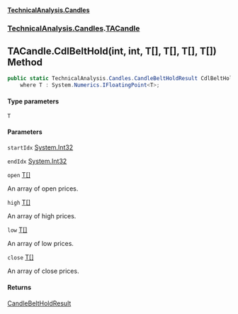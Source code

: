 #### [TechnicalAnalysis.Candles](TechnicalAnalysis.Candles.md 'TechnicalAnalysis.Candles')
### [TechnicalAnalysis.Candles](TechnicalAnalysis.Candles.md#TechnicalAnalysis.Candles 'TechnicalAnalysis.Candles').[TACandle](TACandle.md 'TechnicalAnalysis.Candles.TACandle')

## TACandle.CdlBeltHold<T>(int, int, T[], T[], T[], T[]) Method

```csharp
public static TechnicalAnalysis.Candles.CandleBeltHoldResult CdlBeltHold<T>(int startIdx, int endIdx, T[] open, T[] high, T[] low, T[] close)
    where T : System.Numerics.IFloatingPoint<T>;
```
#### Type parameters

<a name='TechnicalAnalysis.Candles.TACandle.CdlBeltHold_T_(int,int,T[],T[],T[],T[]).T'></a>

`T`
#### Parameters

<a name='TechnicalAnalysis.Candles.TACandle.CdlBeltHold_T_(int,int,T[],T[],T[],T[]).startIdx'></a>

`startIdx` [System.Int32](https://docs.microsoft.com/en-us/dotnet/api/System.Int32 'System.Int32')

<a name='TechnicalAnalysis.Candles.TACandle.CdlBeltHold_T_(int,int,T[],T[],T[],T[]).endIdx'></a>

`endIdx` [System.Int32](https://docs.microsoft.com/en-us/dotnet/api/System.Int32 'System.Int32')

<a name='TechnicalAnalysis.Candles.TACandle.CdlBeltHold_T_(int,int,T[],T[],T[],T[]).open'></a>

`open` [T](TACandle.CdlBeltHold_T_(int,int,T[],T[],T[],T[]).md#TechnicalAnalysis.Candles.TACandle.CdlBeltHold_T_(int,int,T[],T[],T[],T[]).T 'TechnicalAnalysis.Candles.TACandle.CdlBeltHold<T>(int, int, T[], T[], T[], T[]).T')[[]](https://docs.microsoft.com/en-us/dotnet/api/System.Array 'System.Array')

An array of open prices.

<a name='TechnicalAnalysis.Candles.TACandle.CdlBeltHold_T_(int,int,T[],T[],T[],T[]).high'></a>

`high` [T](TACandle.CdlBeltHold_T_(int,int,T[],T[],T[],T[]).md#TechnicalAnalysis.Candles.TACandle.CdlBeltHold_T_(int,int,T[],T[],T[],T[]).T 'TechnicalAnalysis.Candles.TACandle.CdlBeltHold<T>(int, int, T[], T[], T[], T[]).T')[[]](https://docs.microsoft.com/en-us/dotnet/api/System.Array 'System.Array')

An array of high prices.

<a name='TechnicalAnalysis.Candles.TACandle.CdlBeltHold_T_(int,int,T[],T[],T[],T[]).low'></a>

`low` [T](TACandle.CdlBeltHold_T_(int,int,T[],T[],T[],T[]).md#TechnicalAnalysis.Candles.TACandle.CdlBeltHold_T_(int,int,T[],T[],T[],T[]).T 'TechnicalAnalysis.Candles.TACandle.CdlBeltHold<T>(int, int, T[], T[], T[], T[]).T')[[]](https://docs.microsoft.com/en-us/dotnet/api/System.Array 'System.Array')

An array of low prices.

<a name='TechnicalAnalysis.Candles.TACandle.CdlBeltHold_T_(int,int,T[],T[],T[],T[]).close'></a>

`close` [T](TACandle.CdlBeltHold_T_(int,int,T[],T[],T[],T[]).md#TechnicalAnalysis.Candles.TACandle.CdlBeltHold_T_(int,int,T[],T[],T[],T[]).T 'TechnicalAnalysis.Candles.TACandle.CdlBeltHold<T>(int, int, T[], T[], T[], T[]).T')[[]](https://docs.microsoft.com/en-us/dotnet/api/System.Array 'System.Array')

An array of close prices.

#### Returns
[CandleBeltHoldResult](CandleBeltHoldResult.md 'TechnicalAnalysis.Candles.CandleBeltHoldResult')